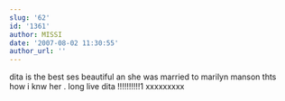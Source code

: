 ```yaml
---
slug: '62'
id: '1361'
author: MISSI
date: '2007-08-02 11:30:55'
author_url: ''
---
```

dita is the best  ses beautiful an she was married to marilyn manson thts how i knw her .
long live dita !!!!!!!!!!1 xxxxxxxxx
